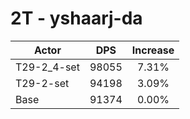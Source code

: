 # 2T - yshaarj-da
| Actor | DPS | Increase |
|---|:---:|:---:|
|T29-2_4-set|98055|7.31%|
|T29-2-set|94198|3.09%|
|Base|91374|0.00%|
